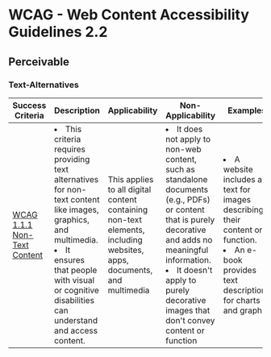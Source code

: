 # WCAG - Web Content Accessibility Guidelines 2.2
## Perceivable
### Text-Alternatives
| Success Criteria | Description | Applicability | Non-Applicability | Examples |
| --- | --- | --- | --- | --- |
| [WCAG 1.1.1 Non-Text Content](https://www.w3.org/WAI/WCAG21/Understanding/non-text-content.html) | <li>This criteria requires providing text alternatives for non-text content like images, graphics, and multimedia.</li> <li>It ensures that people with visual or cognitive disabilities can understand and access content.</li> | This applies to all digital content containing non-text elements, including websites, apps, documents, and multimedia | <li> It does not apply to non-web content, such as standalone documents (e.g., PDFs) or content that is purely decorative and adds no meaningful information.</li> <li>It doesn't apply to purely decorative images that don't convey content or function</li> | <li>A website includes alt text for images describing their content or function.</li> <li>An e-book provides text descriptions for charts and graphs</li> |